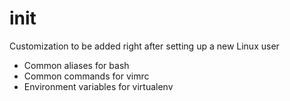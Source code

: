 # init
Customization to be added right after setting up a new Linux user

* Common aliases for bash
* Common commands for vimrc
* Environment variables for virtualenv
